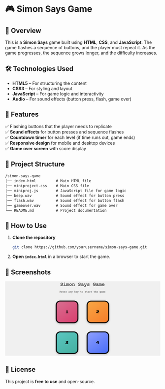 # 🎮 Simon Says Game

## 📌 Overview  
This is a **Simon Says** game built using **HTML**, **CSS**, and **JavaScript**. The game flashes a sequence of buttons, and the player must repeat it. As the game progresses, the sequence grows longer, and the difficulty increases.

## 🛠️ Technologies Used  
- **HTML5** – For structuring the content  
- **CSS3** – For styling and layout  
- **JavaScript** – For game logic and interactivity  
- **Audio** – For sound effects (button press, flash, game over)

## 🎯 Features  
✅ Flashing buttons that the player needs to replicate  
✅ **Sound effects** for button presses and sequence flashes  
✅ **Countdown timer** for each level (if time runs out, game ends)  
✅ **Responsive design** for mobile and desktop devices  
✅ **Game over screen** with score display  

## 📂 Project Structure  
```
/simon-says-game
│── index.html         # Main HTML file
│── miniproject.css    # Main CSS file
│── miniproj.js        # JavaScript file for game logic
│── beep.wav           # Sound effect for button press
│── flash.wav          # Sound effect for button flash
│── gameover.wav       # Sound effect for game over
└── README.md          # Project documentation
```

## 🚀 How to Use  
1. **Clone the repository**  
   ```bash
   git clone https://github.com/yourusername/simon-says-game.git
   ```  
2. **Open `index.html`** in a browser to start the game.

## 📸 Screenshots  
![simonsgame](https://github.com/Abdul7801/Simon-says-game/blob/0cc7867ed8343b902aea272b575a4f99d5f843b6/Simon-says-game.png)

## 📝 License  
This project is **free to use** and open-source.
